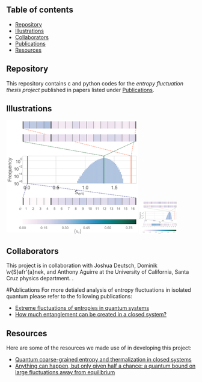 ## Table of contents
* [Repository](#Repository)
* [Illustrations](#Illustrations)   
* [Collaborators](#Collaborators)
* [Publications](#Publications)
* [Resources](#Resources)	 



## Repository
   This repository contains c and python codes for the _entropy fluctuation thesis project_ published in
   papers listed under [Publications](#Publications).

## Illustrations
![Hist Sent](github_plot/Sent_histogram.png)
![Hist Sobs](github_plot/Sobs_histogram.png)


## Collaborators
   This project is in collaboration with Joshua Deutsch, Dominik \v{S}afr\'{a}nek, and Anthony Aguirre at the University of California, Santa Cruz physics department. .  

#Publications
   For more detialed analysis of entropy fluctuations in isolated quantum please
   refer to the following publications:
   * [Extreme fluctuations of entropies in quantum systems](https://arxiv.org/abs/1908.07083)
   * [How much entanglement can be created in a closed system?](https://journals.aps.org/prb/abstract/10.1103/PhysRevB.101.060401)
   
## Resources
   Here are some of the resources we made use of in developing this project:
   * [Quantum coarse-grained entropy and thermalization in closed systems](https://journals.aps.org/pra/abstract/10.1103/PhysRevA.99.012103)
   * [Anything can happen, but only given half a chance: a quantum bound on large fluctuations away from equilibrium](https://journals.aps.org/pre/abstract/10.1103/PhysRevE.101.032112)
